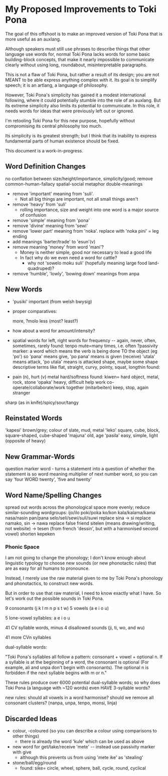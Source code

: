 My Proposed Improvements to Toki Pona
=====================================

The goal of this offshoot is to make an improved version of Toki Pona that is more useful 
as an auxlang.

Although speakers must still use phrases to describe things that other language use words for,
normal Toki Pona lacks words for some basic building-block concepts,
that make it nearly impossible to communicate clearly without using long,
roundabout, misinterpretable paragraphs.

This is not a flaw of Toki Pona, but rather a result of its design;
you are not MEANT to be able express anything complex with it.
Its goal is to simplify speech; it is an artlang, a language of philosophy.

However, Toki Pona's simplicity has gained it a modest international following,
where it could potentially stumble into the role of an auxlang.
But its extreme simplicity also limits its potential to communicate.
In this role, it needs words for ideas that were previously left out or ignored.

I'm retooling Toki Pona for this new purpose, 
hopefully without compromising its central philosophy too much.

Its simplicity is its greatest strength; 
but I think that its inability to express fundamental parts of human existence should be fixed.

This document is a work-in-progress.

Word Definition Changes
-----------------------

no conflation between size/height/importance, simplicity/good;
    remove common-human-fallacy spatial-social metaphor double-meanings
* remove 'important' meaning from 'suli'. 
    - Not all big things are important, not all small things aren't
* remove 'heavy' from 'suli'
    - rolling importance, size and weight into one word is a major source of confusion
* remove 'simple' meaning from 'pona'
* remove 'divine' meaning from 'sewi'
* remove 'lower part' meaning from 'noka'. replace with 'noka pini' = leg ending
* add meanings 'barter/trade' to 'esun'(v)
* remove meaning 'money' from word 'mani'?
    - Money is neither simple, good nor necessary to lead a good life
    - In fact why do we even need a word for cattle?
        - why not 'sowelo moku suli' (hopefully meaning large food land-quadruped)?
* remove 'humble', 'lowly', 'bowing down' meanings from anpa

New Words
---------
* 'pusiki' important (from welsh bwysig)

* proper comparatives:

    more, ?molo
    less 
    (most? 
    least?)

* how about a word for amount/intensity?
* spatial words for left, right
words for frequency -- again, never, often, sometimes, rarely
    found: tenpo mute=many times, i.e. often
?passivity marker: a word which means the verb is being done TO the object (eg 'po')
    so 'pana' means give, 'po pana' means is given (receive)
    'utala' means attack, 'po utala' means is attacked
shape,
    maybe some shape descriptive terms like flat, straight, curvy, pointy, squat, longthin
    found:
* pain (n), hurt (v)
metal
hard/softness
    found: kiwen= hard object, metal, rock, stone
'opaka' heavy, difficult
help
work
co-operate/collaborate/work together (mitarbeiten)
keep, stop, again
stranger

sharp (as in knife)/spicy/sour/tangy

Reinstated Words
----------------

'kapesi' brown/grey; colour of slate, mud, metal
'leko' square, cube, block, square-shaped, cube-shaped
'majuna' old, age
'pasila' easy, simple, light (opposite of heavy)



New Grammar-Words
-------------

question marker word - turns a statement into a question of whether the statement is so
word meaning multiplier of next number word, so you can say 'four WORD twenty', 'five and twenty'

Word Name/Spelling Changes
--------------------------
spread out words across the phonological space more evenly; reduce similar-sounding wordgroups:
    ijo/ilo
    poki/poka
    ko/kon
    kala/kalama/kama
    nasa/nasin
    pan/pana
    selo/seli/sewi/suli/suwi
replace sina -> si
replace namako, sin -> nawa
replace false friend sitelen (means drawing/writing, not website) -> tesen 
    (from french 'dessin', but with a harmonised second vowel)
shorten kepeken

### Phonic Space

I am not going to change the phonology;
I don't know enough about linguistic typology to choose new sounds (or new phonotactic rules)
that are as easy for all humans to pronounce.

Instead, I merely use the raw material given to me by Toki Pona's phonology and phonotactics,
to construct new words.

But in order to use that raw material, I need to know exactly what I have.
So let's work out the possible sounds in Toki Pona.

9 consonants (j k l m n p s t w)
5 vowels (a e i o u)

5 lone-vowel syllables: a e i o u

41 CV syllable words, minus 4 disallowed sounds (ji, ti, wo, and wu)

41 more CVn syllables

dual-syllable words:

"Toki Pona's syllables all follow a pattern: consonant + vowel + optional n. 
If a syllable is at the beginning of a word, the consonant is optional
(For example, ali and unpa don't begin with consonants).
The optional n is forbidden if the next syllable begins with m or n."

These rules produce over 6000 potential dual-syllable words;
so why does Toki Pona (a language with ~120 words) even HAVE 3-syllable words?

new rules: should all vowels in a word harmonise?
should we remove all consonant clusters? (nanpa, unpa, tenpo, monsi, linja)

Discarded Ideas
---------------

* colour, -coloured (so you can describe a colour using comparisons to other things)
    - there is already the word 'kule' which can be used as above
* new word for get/take/receive 'mete' -- instead use passivity marker with give
    - although this prevents us from using 'mete ike' as 'stealing'
* stone/ball/egg/round
    - found: sike=     circle, wheel, sphere, ball, cycle, round, cyclical
